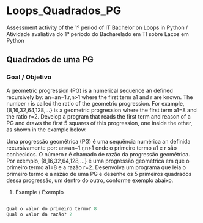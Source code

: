 # Loops_Quadrados_PG
Assessment activity of the 1º period of IT Bachelor on Loops in Python / Atividade avaliativa do 1º periodo do Bacharelado em TI sobre Laços em Python

## Quadrados de uma PG

### Goal / Objetivo
A geometric progression (PG) is a numerical sequence an defined recursively by: an=an−1.r,n>1 where the first term a1 and r are known. The number r is called the ratio of the geometric progression. For example, {8,16,32,64,128,...} is a geometric progression where the first term a1=8 and the ratio r=2. Develop a program that reads the first term and reason of a PG and draws the first 5 squares of this progression, one inside the other, as shown in the example below.

Uma progressão geométrica (PG) é uma sequência numérica an definida recursivamente por: an=an−1.r,n>1 onde o primeiro termo a1 e r são conhecidos. O número r é chamado de razão da progressão geométrica. Por exemplo, {8,16,32,64,128,...} é uma progressão geométrica em que o primeiro termo a1=8 e a razão r=2. Desenvolva um programa que leia o primeiro termo e a razão de uma PG e desenhe os 5 primeiros quadrados dessa progressão, um dentro do outro, conforme exemplo abaixo.
1. Example / Exemplo
```py

Qual o valor do primeiro termo? 8
Qual o valor da razão? 2
```
